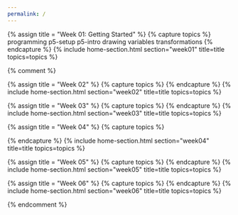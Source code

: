 ```yaml
---
permalink: /
---
```

{% assign title = "Week 01: Getting Started" %}
{% capture topics %}
  programming
  p5-setup
  p5-intro
  drawing
  variables
  transformations
{% endcapture %}
{% include home-section.html section="week01" title=title topics=topics %}

{% comment %}

{% assign title = "Week 02" %}
{% capture topics %}
{% endcapture %}
{% include home-section.html section="week02" title=title topics=topics %}

{% assign title = "Week 03" %}
{% capture topics %}
{% endcapture %}
{% include home-section.html section="week03" title=title topics=topics %}

{% assign title = "Week 04" %}
{% capture topics %}
  
{% endcapture %}
{% include home-section.html section="week04" title=title topics=topics %}

{% assign title = "Week 05" %}
{% capture topics %}
{% endcapture %}
{% include home-section.html section="week05" title=title topics=topics %}

{% assign title = "Week 06" %}
{% capture topics %}
{% endcapture %}
{% include home-section.html section="week06" title=title topics=topics %}

{% endcomment %}
